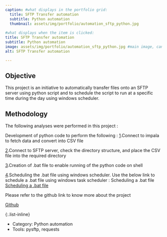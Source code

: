 ```yaml
---
caption: #what displays in the portfolio grid:
  title: SFTP Transfer automation
  subtitle: Python automation
  thumbnail: assets/img/portfolio/automation_sftp_python.jpg
  
#what displays when the item is clicked:
title: SFTP Transfer automation
subtitle: Python automation
image: assets/img/portfolio/automation_sftp_python.jpg #main image, can be a link or a file in assets/img/portfolio
alt: SFTP Transfer automation

---
```



## Objective

This project is an initiative to automatically transfer files onto an SFTP server using python script and to schedule the script to run at a specific time during the day using windows scheduler.


## Methodology

The following analyses were performed in this project : 

Development of python code to perform the following :
<u>1</u>.Connect to impala to fetch data and convert into CSV file

<u>2</u>.Connect to SFTP server, check the directory structure, and place the CSV file into the required directory

<u>3</u>.Creation of .bat file to enable running of the python code on shell

<u>4</u>.Scheduling the .bat file using windows scheduler. Use the below link to schedule a .bat file using windows task scheduler : Scheduling a .bat file [Scheduling a .bat file](https://windowsreport.com/schedule-batch-file-windows/) 

Please refer to the github link to know more about the project

[Github](https://github.com/abinavrameshs/SFTP-transfer-automation)



{:.list-inline} 
- Category: Python automation
- Tools: pysftp, requests

